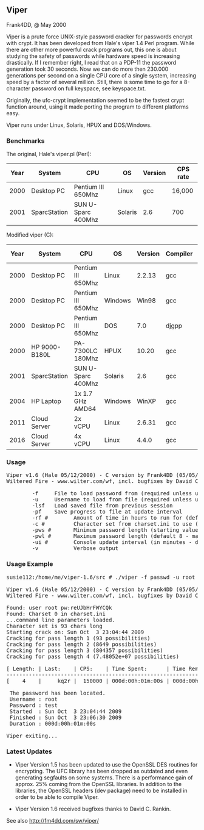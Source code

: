 ## Viper

Frank4DD, @ May 2000

Viper is a prute force UNIX-style password cracker for passwords encrypt with
crypt. It has been developed from Hale's viper 1.4 Perl  program.
While there are other more powerful crack programs out, this one is about
studying the safety of passwords while hardware speed is increasing drastically.
If I remember right, I read that on a PDP-11 the password generation took 30
seconds. Now we can do more then 230.000 generations per second on a single
CPU core of a single system, increasing speed by a factor of several million.
Still, there is some time to go for a 8-character password on full keyspace,
see keyspace.txt.

Originally, the ufc-crypt implementation seemed to be the fastest
crypt function around, using it made porting the program to different platforms
easy.

Viper runs under Linux, Solaris, HPUX and DOS/Windows.


### Benchmarks

The original, Hale's viper.pl (Perl):

|Year| System | CPU | OS | Version | CPS rate |
|----|--------|-----|----|---------|----------|
|2000| Desktop PC | Pentium III 650Mhz | Linux | gcc | 16,000 |
|2001| SparcStation | SUN U-Sparc 400Mhz | Solaris | 2.6 | 700 |

Modified viper (C):

|Year| System | CPU | OS | Version | Compiler | CPS rate |
|----|--------|-----|----|---------|----------|----------|
|2000| Desktop PC | Pentium III 650Mhz | Linux | 2.2.13 | gcc | 40000 |
|2000| Desktop PC | Pentium III 650Mhz | Windows | Win98 | gcc | 50000 |
|2000| Desktop PC | Pentium III 650Mhz | DOS | 7.0  | djgpp | 50000 |
|2000| HP 9000-B180L |  PA-7300LC 180Mhz | HPUX | 10.20 | gcc | 7000 |
|2001| SparcStation | SUN U-Sparc 400Mhz | Solaris | 2.6 | gcc | 25000 |
|2004| HP Laptop | 1x 1.7 GHz AMD64 | Windows | WinXP | gcc | 120,000 |
|2011| Cloud Server | 2x vCPU | Linux | 2.6.31 | gcc | 150,000 |
|2016| Cloud Server | 4x vCPU | Linux | 4.4.0 | gcc | 250,000 |


### Usage

<pre>Viper v1.6 (Hale 05/12/2000) - C version by Frank4DD (05/05/2014)
Wiltered Fire - www.wilter.com/wf, incl. bugfixes by David C. Rankin

        -f <file>    File to load password from (required unless using lsf)
        -u <user>    Username to load from file (required unless using lsf)
        -lsf <file>  Load saved file from previous session
        -pf <file>   Save progress to file at update interval
        -rf #        Amount of time in hours to run for (default infinite)
        -c #         Character set from charset.ini to use (default 1)
        -pws #       Minimum password length (starting value, default 1)
        -pwl #       Maximum password length (default 8 - maximum 16)
        -ui #        Console update interval (in minutes - default 10)
        -v           Verbose output</pre>

### Usage Example

<pre>susie112:/home/me/viper-1.6/src # ./viper -f passwd -u root -ui 1 -v

Viper v1.6 (Hale 05/12/2000) - C version by Frank4DD (05/05/2014)
Wiltered Fire - www.wilter.com/wf, incl. bugfixes by David C. Rankin

Found: user root pw:reUJbHrFWYCQk
Found: Charset 0 in charset.ini
...command line parameters loaded.
Character set is 93 chars long
Starting crack on: Sun Oct  3 23:04:44 2009
Cracking for pass length 1 (93 possibilities)
Cracking for pass length 2 (8649 possibilities)
Cracking for pass length 3 (804357 possibilities)
Cracking for pass length 4 (7.48052e+07 possibilities)

[ Length: | Last:    | CPS:    | Time Spent:      | Time Remaining:  | Done:  ]
-------------------------------------------------------------------------------
[    4    |     kq2r |  150000 | 000d:00h:01m:00s | 000d:00h:07m:18s | 12.03% ]

 The password has been located.
 Username : root
 Password : test
 Started  : Sun Oct  3 23:04:44 2009
 Finished : Sun Oct  3 23:06:30 2009
 Duration : 000d:00h:01m:00s

Viper exiting...</pre>

### Latest Updates

* Viper Version 1.5 has been updated to use the OpenSSL DES routines for 
encrypting. The UFC library has been dropped as outdated and even generating
segfaults on some systems. There  is a performance gain of approx. 25%
coming from the OpenSSL libraries. In addition to the libraries, the OpenSSL
headers (dev package) need to be installed in order to be able to compile Viper.

* Viper Version 1.6 received bugfixes thanks to David C. Rankin.

See also http://fm4dd.com/sw/viper/
